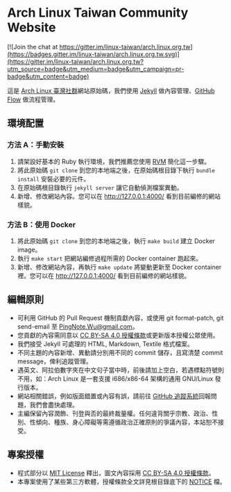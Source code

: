 # Arch Linux Taiwan Community Website

[![Join the chat at https://gitter.im/linux-taiwan/arch.linux.org.tw](https://badges.gitter.im/linux-taiwan/arch.linux.org.tw.svg)](https://gitter.im/linux-taiwan/arch.linux.org.tw?utm_source=badge&utm_medium=badge&utm_campaign=pr-badge&utm_content=badge)

這是 [Arch Linux 臺灣社群]網站原始碼，我們使用 [Jekyll] 做內容管理、[GitHub Flow] 做流程管理。

[Arch Linux 臺灣社群]: http://archlinux.tw/
[Jekyll]: http://jekyllrb.com/
[GitHub Flow]: https://guides.github.com/introduction/flow/


## 環境配置

### 方法 A：手動安裝

1. 請架設好基本的 Ruby 執行環境，我們推薦您使用 [RVM] 簡化這一步驟。
2. 將此原始碼 <code>git clone</code> 到您的本地端之後，在原始碼根目錄下執行 `bundle install` 安裝必要的元件。
3. 在原始碼根目錄執行 `jekyll server` 讓它自動偵測檔案異動。
4. 新增、修改網站內容。您可以在 http://127.0.0.1:4000/ 看到目前編修的網站樣貌。

[RVM]: https://rvm.io/

### 方法 B：使用 Docker

1. 將此原始碼 <code>git clone</code> 到您的本地端之後，執行 `make build` 建立 Docker image。
2. 執行 `make start` 把網站編修過程所需的 Docker container 跑起來。
3. 新增、修改網站內容，再執行 `make update` 將變動更新至 Docker container 裡。您可以在 http://127.0.0.1:4000/ 看到目前編修的網站樣貌。


## 編輯原則

* 可利用 GitHub 的 Pull Request 機制貢獻內容，或使用 git format-patch, git send-email 至 <PingNote.Wu@gmail.com>。
* 您貢獻的內容需同意以 [CC BY-SA 4.0 授權條款]或更新版本授權公眾使用。
* 我們接受 Jekyll 可處理的 HTML, Markdown, Textile 格式檔案。
* 不同主題的內容新增、異動請分別用不同的 commit 儲存，且寫清楚 commit message，俾利追蹤管理。
* 遇英文、阿拉伯數字夾在中文句子當中時，前後請加上空白，若遇標點符號則不用，如：Arch Linux 是一套支援 i686/x86-64 架構的通用 GNU/Linux 發行版本。
* 網站相關錯誤，例如版面錯置或內容有誤，請前往 [GitHub 追蹤系統]回報問題，我們會盡快處理。
* 主編保留內容潤飾、刊登與否的最終裁量權。任何違背關乎宗教、政治、性別、性傾向、種族、身心障礙等需遵循政治正確原則的爭議內容，本站恕不接受。

[CC BY-SA 4.0 授權條款]: http://creativecommons.org/licenses/by-sa/4.0/deed.zh_TW
[GitHub 追蹤系統]: https://github.com/linux-taiwan/arch.linux.org.tw/issues


## 專案授權

* 程式部分以 [MIT License] 釋出，圖文內容採用 [CC BY-SA 4.0 授權條款]。
* 本專案使用了某些第三方軟體，授權條款全文詳見根目錄底下的 [NOTICE] 檔。

[MIT License]: LICENSE
[NOTICE]: NOTICE
